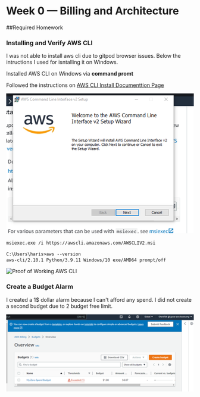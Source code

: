 # Week 0 — Billing and Architecture

##Required Homework

### Installing and Verify AWS CLI

I was not able to install aws cli due to gitpod browser issues.
Below the intructions I used for isntalling it on Windows.

Installed AWS CLI on Windows  via **command promt**

Followed the instructions on [AWS CLI Install Documenttion Page](https://docs.aws.amazon.com/cli/latest/userguide/getting-started-install.html)


![Installing AWS CLI](assets/install-aws-cli.PNG)


```
msiexec.exe /i https://awscli.amazonaws.com/AWSCLIV2.msi
```

```
C:\Users\haris>aws --version
aws-cli/2.10.1 Python/3.9.11 Windows/10 exe/AMD64 prompt/off

```
![Proof of Working AWS CLI](assets/proof-of-working-aws-cli.PNG)

### Create a Budget Alarm

I created a 1$ dollar alarm because I can't afford any spend.
I did not create a second budget due to 2  budget free limit.

![Image of the budget alarm](assets/budget-alarm.PNG)
